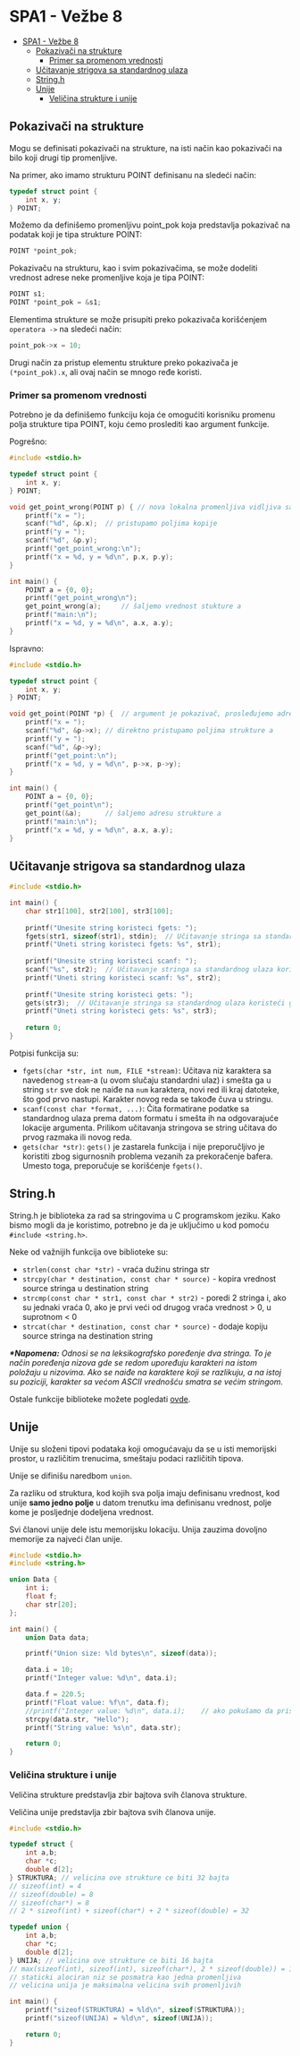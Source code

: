 # SPA1 - Vežbe 8

- [SPA1 - Vežbe 8](#spa1---vežbe-8)
  - [Pokazivači na strukture](#pokazivači-na-strukture)
    - [Primer sa promenom vrednosti](#primer-sa-promenom-vrednosti)
  - [Učitavanje strigova sa standardnog ulaza](#učitavanje-strigova-sa-standardnog-ulaza)
  - [String.h](#stringh)
  - [Unije](#unije)
    - [Veličina strukture i unije](#veličina-strukture-i-unije)

## Pokazivači na strukture

Mogu se definisati pokazivači na strukture, na isti način kao pokazivači na bilo koji drugi tip promenljive.

Na primer, ako imamo strukturu POINT definisanu na sledeći način:

```c
typedef struct point {
    int x, y;
} POINT;
```

Možemo da definišemo promenljivu point_pok koja predstavlja pokazivač na podatak koji je tipa strukture POINT:

```c
POINT *point_pok;
```

Pokazivaču na strukturu, kao i svim pokazivačima, se može dodeliti vrednost adrese neke promenljive koja je tipa POINT:

```c
POINT s1;
POINT *point_pok = &s1;
```

Elementima strukture se može prisupiti preko pokazivača korišćenjem `operatora ->` na sledeći način:

```c
point_pok->x = 10;
```

Drugi način za pristup elementu strukture preko pokazivača je `(*point_pok).x`, ali ovaj način se mnogo ređe koristi.

### Primer sa promenom vrednosti

Potrebno je da definišemo funkciju koja će omogućiti korisniku promenu polja strukture tipa POINT, koju ćemo proslediti kao argument funkcije.

Pogrešno:

```c
#include <stdio.h>

typedef struct point {
    int x, y;
} POINT;

void get_point_wrong(POINT p) { // nova lokalna promenljiva vidljiva samo u ovoj funkciji (kopija strukture a)
    printf("x = ");
    scanf("%d", &p.x);  // pristupamo poljima kopije
    printf("y = ");
    scanf("%d", &p.y);
    printf("get_point_wrong:\n"); 
    printf("x = %d, y = %d\n", p.x, p.y);
}

int main() {
    POINT a = {0, 0};
    printf("get_point_wrong\n");
    get_point_wrong(a);     // šaljemo vrednost stukture a
    printf("main:\n"); 
    printf("x = %d, y = %d\n", a.x, a.y);
}
```

Ispravno:

```c
#include <stdio.h>

typedef struct point {
    int x, y;
} POINT;

void get_point(POINT *p) {  // argument je pokazivač, prosleđujemo adresu
    printf("x = ");
    scanf("%d", &p->x); // direktno pristupamo poljima strukture a
    printf("y = ");
    scanf("%d", &p->y);
    printf("get_point:\n"); 
    printf("x = %d, y = %d\n", p->x, p->y);
}

int main() {
    POINT a = {0, 0};
    printf("get_point\n");
    get_point(&a);      // šaljemo adresu strukture a
    printf("main:\n"); 
    printf("x = %d, y = %d\n", a.x, a.y);
}
```

## Učitavanje strigova sa standardnog ulaza

```c
#include <stdio.h>

int main() {
    char str1[100], str2[100], str3[100];
    
    printf("Unesite string koristeci fgets: ");
    fgets(str1, sizeof(str1), stdin);  // Učitavanje stringa sa standardnog ulaza koristeći fgets
    printf("Uneti string koristeci fgets: %s", str1);
    
    printf("Unesite string koristeci scanf: ");
    scanf("%s", str2);  // Učitavanje stringa sa standardnog ulaza koristeći scanf
    printf("Uneti string koristeci scanf: %s", str2);
    
    printf("Unesite string koristeci gets: ");
    gets(str3);  // Učitavanje stringa sa standardnog ulaza koristeći gets
    printf("Uneti string koristeci gets: %s", str3);
    
    return 0;
}
```

Potpisi funkcija su:

- `fgets(char *str, int num, FILE *stream)`: Učitava niz karaktera sa navedenog `stream`-a (u ovom slučaju standardni ulaz) i smešta ga u string `str` sve dok ne naiđe na `num` karaktera, novi red ili kraj datoteke, što god prvo nastupi. Karakter novog reda se takođe čuva u stringu.
- `scanf(const char *format, ...)`: Čita formatirane podatke sa standardnog ulaza prema datom formatu i smešta ih na odgovarajuće lokacije argumenta. Prilikom učitavanja stringova se string učitava do prvog razmaka ili novog reda.
- `gets(char *str)`:  `gets()` je zastarela funkcija i nije preporučljivo je koristiti zbog sigurnosnih problema vezanih za prekoračenje bafera. Umesto toga, preporučuje se korišćenje `fgets()`.

## String.h

String.h je biblioteka za rad sa stringovima u C programskom jeziku. Kako bismo mogli da je koristimo, potrebno je da je uključimo u kod pomoću `#include <string.h>`.

Neke od važnijih funkcija ove biblioteke su:

- `strlen(const char *str)` - vraća dužinu stringa str
- `strcpy(char * destination, const char * source)` - kopira vrednost source stringa u destination string
- `strcmp(const char * str1, const char * str2)` - poredi 2 stringa i, ako su jednaki vraća 0, ako je prvi veći od drugog vraća vrednost > 0, u suprotnom < 0
- `strcat(char * destination, const char * source)` - dodaje kopiju source stringa na destination string

***\*Napomena:*** *Odnosi se na leksikografsko poređenje dva stringa. To je način poređenja nizova gde se redom upoređuju karakteri na istom položaju u nizovima. Ako se naiđe na karaktere koji se razlikuju, a na istoj su poziciji, karakter sa većom ASCII vrednošću smatra se većim stringom.*

Ostale funkcije biblioteke možete pogledati [ovde](https://cplusplus.com/reference/cstring/).

## Unije

Unije su složeni tipovi podataka koji omogućavaju da se u isti memorijski prostor, u različitim trenucima, smeštaju podaci različitih tipova.

Unije se difinišu naredbom `union`.

Za razliku od struktura, kod kojih sva polja imaju definisanu vrednost, kod unije **samo jedno polje** u datom trenutku ima definisanu vrednost, polje kome je posljednje dodeljena vrednost.

Svi članovi unije dele istu memorijsku lokaciju. Unija zauzima dovoljno memorije za najveći član unije.

```c
#include <stdio.h>
#include <string.h>

union Data {
    int i;
    float f;
    char str[20];
};

int main() {
    union Data data;

    printf("Union size: %ld bytes\n", sizeof(data));

    data.i = 10;
    printf("Integer value: %d\n", data.i);

    data.f = 220.5;
    printf("Float value: %f\n", data.f);
    //printf("Integer value: %d\n", data.i);    // ako pokušamo da pristupimo polju i, dobićemo neočekivanu vrednost jer unija u jednom trenutku može čuvati vrednost samo jednog polja
    strcpy(data.str, "Hello");
    printf("String value: %s\n", data.str);

    return 0;
}
```

### Veličina strukture i unije

Veličina strukture predstavlja zbir bajtova svih članova strukture.

Veličina unije predstavlja zbir bajtova svih članova unije.

```c
#include <stdio.h>

typedef struct {
    int a,b;
    char *c;
    double d[2];
} STRUKTURA; // velicina ove strukture ce biti 32 bajta
// sizeof(int) = 4
// sizeof(double) = 8
// sizeof(char*) = 8
// 2 * sizeof(int) + sizeof(char*) + 2 * sizeof(double) = 32

typedef union {
    int a,b;
    char *c;
    double d[2];
} UNIJA; // velicina ove strukture ce biti 16 bajta
// max(sizeof(int), sizeof(int), sizeof(char*), 2 * sizeof(double)) = 16
// staticki alociran niz se posmatra kao jedna promenljiva
// velicina unija je maksimalna velicina svih promenljivih

int main() {
    printf("sizeof(STRUKTURA) = %ld\n", sizeof(STRUKTURA));
    printf("sizeof(UNIJA) = %ld\n", sizeof(UNIJA));

    return 0;
}
```
